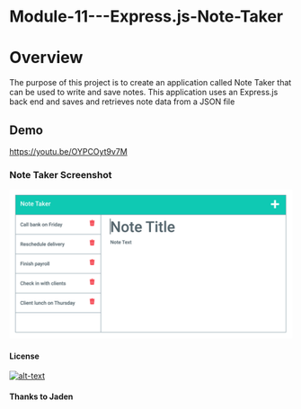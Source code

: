# Module-11---Express.js-Note-Taker



# Overview
The purpose of this project is to create an application called Note Taker that can be used to write and save notes. This application uses an Express.js back end and saves and retrieves note data from a JSON file

## Demo
https://youtu.be/OYPCOyt9v7M

### Note Taker Screenshot

![IMAGES!](assets/11-express-homework-demo-01.png)


#### License
[![alt-text](https://img.shields.io/github/license/amezabla/usuals)](url-to-point)

#### Thanks to Jaden 

